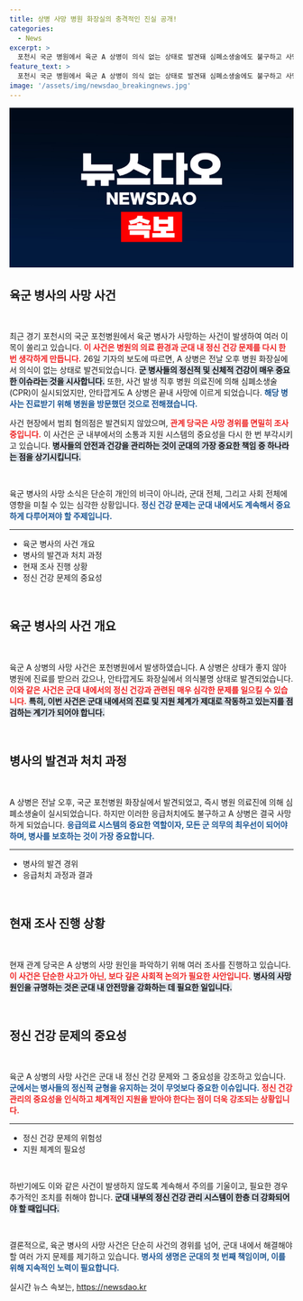 ```yaml
---
title: 상병 사망 병원 화장실의 충격적인 진실 공개!
categories:
  - News
excerpt: >
  포천시 국군 병원에서 육군 A 상병이 의식 없는 상태로 발견돼 심폐소생술에도 불구하고 사망했습니다. 진료를 받은 중에 발생한 이 불행한 사건의 배경은 무엇인지, 관계 당국의 조사 결과가 주목받고 있습니다.
feature_text: >
  포천시 국군 병원에서 육군 A 상병이 의식 없는 상태로 발견돼 심폐소생술에도 불구하고 사망했습니다. 진료를 받은 중에 발생한 이 불행한 사건의 배경은 무엇인지, 관계 당국의 조사 결과가 주목받고 있습니다.
image: '/assets/img/newsdao_breakingnews.jpg'
---
```


<p><img src="/assets/img/newsdao_breakingnews.jpg" alt="bookingtag 속보" /></p>

<h2 data-ke-size="size26">육군 병사의 사망 사건</h2>

<p data-ke-size="size16">&nbsp;</p>

<p>최근 경기 포천시의 국군 포천병원에서 육군 병사가 사망하는 사건이 발생하여 여러 이목이 쏠리고 있습니다. <b><span style="color: #ee2323;">이 사건은 병원의 의료 환경과 군대 내 정신 건강 문제를 다시 한 번 생각하게 만듭니다.</span></b> 26일 기자의 보도에 따르면, A 상병은 전날 오후 병원 화장실에서 의식이 없는 상태로 발견되었습니다. <b><span style="background-color: #21538527;">군 병사들의 정신적 및 신체적 건강이 매우 중요한 이슈라는 것을 시사합니다.</span></b> 또한, 사건 발생 직후 병원 의료진에 의해 심폐소생술(CPR)이 실시되었지만, 안타깝게도 A 상병은 끝내 사망에 이르게 되었습니다. <b><span style="color: #1a5490;">해당 병사는 진료받기 위해 병원을 방문했던 것으로 전해졌습니다.</span></b> </p>

<p>사건 현장에서 범죄 혐의점은 발견되지 않았으며, <b><span style="color: #ee2323;">관계 당국은 사망 경위를 면밀히 조사 중입니다.</span></b> 이 사건은 군 내부에서의 소통과 지원 시스템의 중요성을 다시 한 번 부각시키고 있습니다. <b><span style="background-color: #21538527;">병사들의 안전과 건강을 관리하는 것이 군대의 가장 중요한 책임 중 하나라는 점을 상기시킵니다.</span></b> </p>

<p data-ke-size="size16">&nbsp;</p>

<p>육군 병사의 사망 소식은 단순히 개인의 비극이 아니라, 군대 전체, 그리고 사회 전체에 영향을 미칠 수 있는 심각한 상황입니다. <b><span style="color: #1a5490;">정신 건강 문제는 군대 내에서도 계속해서 중요하게 다루어져야 할 주제입니다.</span></b> </p>

<hr>

<ul>
    <li>육군 병사의 사건 개요</li>
    <li>병사의 발견과 처치 과정</li>
    <li>현재 조사 진행 상황</li>
    <li>정신 건강 문제의 중요성</li>
</ul>

<p data-ke-size="size16">&nbsp;</p>

<h2 data-ke-size="size26">육군 병사의 사건 개요</h2>

<p data-ke-size="size16">&nbsp;</p>

<p>육군 A 상병의 사망 사건은 포천병원에서 발생하였습니다. A 상병은 상태가 좋지 않아 병원에 진료를 받으러 갔으나, 안타깝게도 화장실에서 의식불명 상태로 발견되었습니다. <b><span style="color: #ee2323;">이와 같은 사건은 군대 내에서의 정신 건강과 관련된 매우 심각한 문제를 일으킬 수 있습니다.</span></b> <b><span style="background-color: #21538527;">특히, 이번 사건은 군대 내에서의 진료 및 지원 체계가 제대로 작동하고 있는지를 점검하는 계기가 되어야 합니다.</span></b></p>

<p data-ke-size="size16">&nbsp;</p>

<h2 data-ke-size="size26">병사의 발견과 처치 과정</h2>

<p data-ke-size="size16">&nbsp;</p>

<p>A 상병은 전날 오후, 국군 포천병원 화장실에서 발견되었고, 즉시 병원 의료진에 의해 심폐소생술이 실시되었습니다. 하지만 이러한 응급처치에도 불구하고 A 상병은 결국 사망하게 되었습니다. <b><span style="color: #1a5490;">응급의료 시스템의 중요한 역할이자, 모든 군 의무의 최우선이 되어야 하며, 병사를 보호하는 것이 가장 중요합니다.</span></b></p>

<hr>

<ul>
    <li>병사의 발견 경위</li>
    <li>응급처치 과정과 결과</li>
</ul>

<p data-ke-size="size16">&nbsp;</p>

<h2 data-ke-size="size26">현재 조사 진행 상황</h2>

<p data-ke-size="size16">&nbsp;</p>

<p>현재 관계 당국은 A 상병의 사망 원인을 파악하기 위해 여러 조사를 진행하고 있습니다. <b><span style="color: #ee2323;">이 사건은 단순한 사고가 아닌, 보다 깊은 사회적 논의가 필요한 사안입니다.</span></b> <b><span style="background-color: #21538527;">병사의 사망 원인을 규명하는 것은 군대 내 안전망을 강화하는 데 필요한 일입니다.</span></b></p>

<p data-ke-size="size16">&nbsp;</p>

<h2 data-ke-size="size26">정신 건강 문제의 중요성</h2>

<p data-ke-size="size16">&nbsp;</p>

<p>육군 A 상병의 사망 사건은 군대 내 정신 건강 문제와 그 중요성을 강조하고 있습니다. <b><span style="color: #1a5490;">군에서는 병사들의 정신적 균형을 유지하는 것이 무엇보다 중요한 이슈입니다.</span></b> <b><span style="color: #ee2323;">정신 건강 관리의 중요성을 인식하고 체계적인 지원을 받아야 한다는 점이 더욱 강조되는 상황입니다.</span></b></p>

<hr>

<ul>
    <li>정신 건강 문제의 위험성</li>
    <li>지원 체계의 필요성</li>
</ul>

<p data-ke-size="size16">&nbsp;</p>

<p>하반기에도 이와 같은 사건이 발생하지 않도록 계속해서 주의를 기울이고, 필요한 경우 추가적인 조치를 취해야 합니다. <b><span style="background-color: #21538527;">군대 내부의 정신 건강 관리 시스템이 한층 더 강화되어야 할 때입니다.</span></b> </p>

<p data-ke-size="size16">&nbsp;</p>

<p>결론적으로, 육군 병사의 사망 사건은 단순히 사건의 경위를 넘어, 군대 내에서 해결해야 할 여러 가지 문제를 제기하고 있습니다. <b><span style="color: #1a5490;">병사의 생명은 군대의 첫 번째 책임이며, 이를 위해 지속적인 노력이 필요합니다.</span></b></p>
실시간 뉴스 속보는, <a href="https://newsdao.kr" rel="dofollow">https://newsdao.kr</a>


